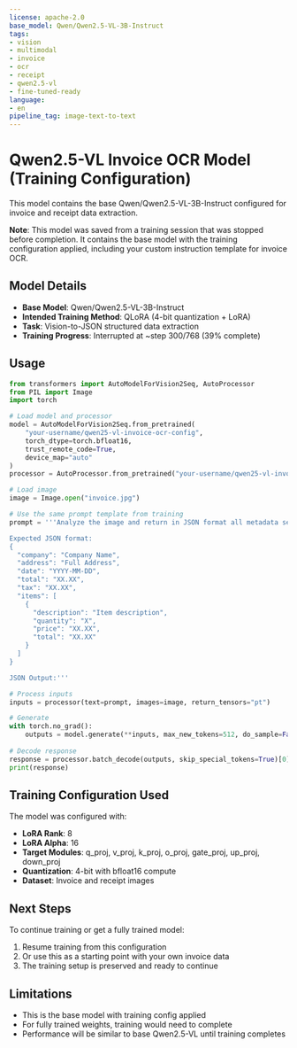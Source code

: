 ```yaml
---
license: apache-2.0
base_model: Qwen/Qwen2.5-VL-3B-Instruct
tags:
- vision
- multimodal
- invoice
- ocr
- receipt
- qwen2.5-vl
- fine-tuned-ready
language:
- en
pipeline_tag: image-text-to-text
---
```


# Qwen2.5-VL Invoice OCR Model (Training Configuration)

This model contains the base Qwen/Qwen2.5-VL-3B-Instruct configured for invoice and receipt data extraction.

**Note**: This model was saved from a training session that was stopped before completion. It contains the base model with the training configuration applied, including your custom instruction template for invoice OCR.

## Model Details

- **Base Model**: Qwen/Qwen2.5-VL-3B-Instruct
- **Intended Training Method**: QLoRA (4-bit quantization + LoRA)
- **Task**: Vision-to-JSON structured data extraction
- **Training Progress**: Interrupted at ~step 300/768 (39% complete)

## Usage

```python
from transformers import AutoModelForVision2Seq, AutoProcessor
from PIL import Image
import torch

# Load model and processor
model = AutoModelForVision2Seq.from_pretrained(
    "your-username/qwen25-vl-invoice-ocr-config",
    torch_dtype=torch.bfloat16,
    trust_remote_code=True,
    device_map="auto"
)
processor = AutoProcessor.from_pretrained("your-username/qwen25-vl-invoice-ocr-config")

# Load image
image = Image.open("invoice.jpg")

# Use the same prompt template from training
prompt = '''Analyze the image and return in JSON format all metadata seen including company details, items, prices, totals, and dates.

Expected JSON format:
{
  "company": "Company Name",
  "address": "Full Address", 
  "date": "YYYY-MM-DD",
  "total": "XX.XX",
  "tax": "XX.XX",
  "items": [
    {
      "description": "Item description",
      "quantity": "X",
      "price": "XX.XX",
      "total": "XX.XX"
    }
  ]
}

JSON Output:'''

# Process inputs
inputs = processor(text=prompt, images=image, return_tensors="pt")

# Generate
with torch.no_grad():
    outputs = model.generate(**inputs, max_new_tokens=512, do_sample=False)
    
# Decode response
response = processor.batch_decode(outputs, skip_special_tokens=True)[0]
print(response)
```

## Training Configuration Used

The model was configured with:
- **LoRA Rank**: 8
- **LoRA Alpha**: 16
- **Target Modules**: q_proj, v_proj, k_proj, o_proj, gate_proj, up_proj, down_proj
- **Quantization**: 4-bit with bfloat16 compute
- **Dataset**: Invoice and receipt images

## Next Steps

To continue training or get a fully trained model:
1. Resume training from this configuration
2. Or use this as a starting point with your own invoice data
3. The training setup is preserved and ready to continue

## Limitations

- This is the base model with training config applied
- For fully trained weights, training would need to complete
- Performance will be similar to base Qwen2.5-VL until training completes
